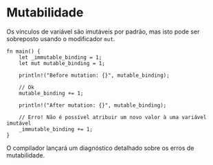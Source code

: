 # Mutabilidade

Os vínculos de variável são imutáveis por padrão, mas isto pode ser sobreposto usando o modificador `mut`.

```rust,editable,ignore,mdbook-runnable
fn main() {
    let _immutable_binding = 1;
    let mut mutable_binding = 1;

    println!("Before mutation: {}", mutable_binding);

    // Ok
    mutable_binding += 1;

    println!("After mutation: {}", mutable_binding);

    // Erro! Não é possível atribuir um novo valor à uma variável imutável
    _immutable_binding += 1;
}
```

O compilador lançará um diagnóstico detalhado sobre os erros de mutabilidade.
